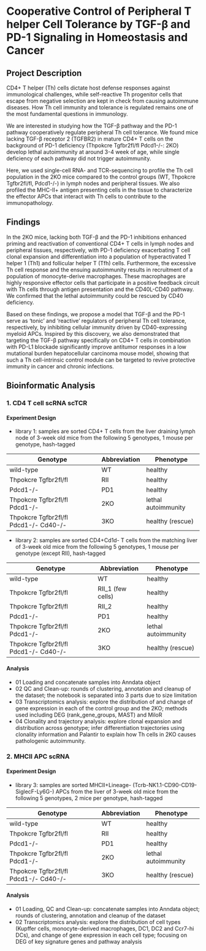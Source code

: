 # Cooperative Control of Peripheral T helper Cell Tolerance by TGF-β and PD-1 Signaling in Homeostasis and Cancer

## Project Description
CD4+ T helper (Th) cells dictate host defense responses against immunological challenges, while self-reactive Th progenitor cells that escape from negative selection are kept in check from causing autoimmune diseases. How Th cell immunity and tolerance is regulated remains one of the most fundamental questions in immunology. 

We are interested in studying how the TGF-β pathway and the PD-1 pathway cooperatively regulate peripheral Th cell tolerance. We found mice lacking TGF-β receptor 2 (TGFBR2) in mature CD4+ T cells on the background of PD-1 deficiency (Thpokcre Tgfbr2fl/fl Pdcd1-/-: 2KO) develop lethal autoimmunity at around 3-4 week of age, while single deficiency of each pathway did not trigger autoimmunity. 

Here, we used single-cell RNA- and TCR-sequencing to profile the Th cell population in the 2KO mice compared to the control groups (WT, Thpokcre Tgfbr2fl/fl, Pdcd1-/-) in lymph nodes and peripheral tissues. We also profiled the MHC-II+ antigen presenting cells in the tissue to characterize the effector APCs that interact with Th cells to contribute to the immunopathology.

## Findings
In the 2KO mice, lacking both TGF-β and the PD-1 inhibitions enhanced priming and reactivation of conventional CD4+ T cells in lymph nodes and peripheral tissues, respectively, with PD-1 deficiency exacerbating T cell clonal expansion and differentiation into a population of hyperactivated T helper 1 (Th1) and follicular helper T (Tfh) cells. Furthermore, the excessive Th cell response and the ensuing autoimmunity results in recruitment of a population of monocyte-derive macrophages. These macrophages are highly responsive effector cells that participate in a positive feedback circuit with Th cells through antigen presentation and the CD40L-CD40 pathway. We confirmed that the lethal autoimmunity could be rescued by CD40 deficiency.

Based on these findings, we propose a model that TGF-β and the PD-1 serve as ‘tonic’ and ‘reactive’ regulators of peripheral Th cell tolerance, respectively, by inhibiting cellular immunity driven by CD40-expressing myeloid APCs. Inspired by this discovery, we also demonstrated that targeting the TGF-β pathway specifically on CD4+ T cells in combination with PD-L1 blockade significantly improve antitumor responses in a low mutational burden hepatocellular carcinoma mouse model, showing that such a Th cell-intrinsic control module can be targeted to revive protective immunity in cancer and chronic infections.

## Bioinformatic Analysis
### 1. CD4 T cell scRNA scTCR
#### Experiment Design
- library 1: samples are sorted CD4+ T cells from the liver draining lymph node of 3-week old mice from the following 5 genotypes, 1 mouse per genotype, hash-tagged

| Genotype                             | Abbreviation | Phenotype              |
|--------------------------------------|--------------|------------------------|
| wild-type                            | WT           | healthy                |
| Thpokcre Tgfbr2fl/fl                 | RII          | healthy                |
| Pdcd1-/-                             | PD1          | healthy                |
| Thpokcre Tgfbr2fl/fl Pdcd1-/-        | 2KO          | lethal autoimmunity    |
| Thpokcre Tgfbr2fl/fl Pdcd1-/- Cd40-/-| 3KO          | healthy (rescue)       |

- library 2: samples are sorted CD4+Cd1d- T cells from the matching liver of 3-week old mice from the following 5 genotypes, 1 mouse per genotype (except RII), hash-tagged

| Genotype                             | Abbreviation | Phenotype              |
|--------------------------------------|--------------|------------------------|
| wild-type                            | WT           | healthy                |
| Thpokcre Tgfbr2fl/fl                 | RII_1 (few cells)| healthy            |
| Thpokcre Tgfbr2fl/fl                 | RII_2        | healthy                |
| Pdcd1-/-                             | PD1          | healthy                |
| Thpokcre Tgfbr2fl/fl Pdcd1-/-        | 2KO          | lethal autoimmunity    |
| Thpokcre Tgfbr2fl/fl Pdcd1-/- Cd40-/-| 3KO          | healthy (rescue)       |
#### Analysis
- 01 Loading and concatenate samples into Anndata object 
- 02 QC and Clean-up: rounds of clustering, annotation and cleanup of the dataset; the notebook is separated into 3 parts due to size limitation
- 03 Transcriptomics analysis: explore the distribution of and change of gene expression in each of the control group and the 2KO; methods used including DEG (rank_gene_groups, MAST) and MiloR
- 04 Clonality and trajectory analysis: explore clonal expansion and distribution across genotype; infer differentiation trajectories using clonality information and Palantir to explain how Th cells in 2KO causes pathologenic autoimmunity.

### 2. MHCII APC scRNA
#### Experiment Design
- library 3: samples are sorted MHCII+Lineage- (Tcrb-NK1.1-CD90-CD19-SiglecF-Ly6G-) APCs from the liver of 3-week old mice from the following 5 genotypes, 2 mice per genotype, hash-tagged

| Genotype                             | Abbreviation | Phenotype              |
|--------------------------------------|--------------|------------------------|
| wild-type                            | WT           | healthy                |
| Thpokcre Tgfbr2fl/fl                 | RII          | healthy                |
| Pdcd1-/-                             | PD1          | healthy                |
| Thpokcre Tgfbr2fl/fl Pdcd1-/-        | 2KO          | lethal autoimmunity    |
| Thpokcre Tgfbr2fl/fl Pdcd1-/- Cd40-/-| 3KO          | healthy (rescue)       |

#### Analysis
- 01 Loading, QC and Clean-up: concatenate samples into Anndata object; rounds of clustering, annotation and cleanup of the dataset
- 02 Transcriptomics analysis: explore the distribution of cell types (Kupffer cells, monocyte-derived macrophages, DC1, DC2 and Ccr7-hi DCs), and change of gene expression in each cell type; focusing on DEG of key signature genes and pathway analysis